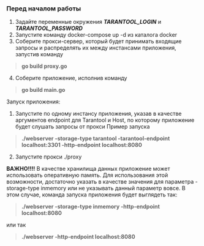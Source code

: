 ### Перед началом работы
1. Задайте переменные окружения *__TARANTOOL_LOGIN__* и *__TARANTOOL_PASSWORD__*
2. Запустите команду docker-compose up -d из каталога docker
3. Соберите прокси-сервер, который будет принимать входящие запросы и распределять
   их между инстансами приложения, запустив команду 
>__go build proxy.go__
4. Соберите приложение, исполнив команду 
 >__go build main.go__

Запуск приложения:
1. Запустите по одному инстансу приложения, указав в качестве аргументов endpoint 
   для Tarantool и Host, по которому приложение будет слушать запросы от прокси
   Пример запуска 
>__./webserver -storage-type tarantool -tarantool-endpoint localhost:3301 -http-endpoint localhost:8080__
2. Запустите прокси ./proxy

__ВАЖНО!!!!__ В качестве хранилища данных приложение может использовать оперативную память. 
Для использования этой возможности, достаточно указать в качестве значения для параметра
-storage-type inmemory или не указывать данный параметр вовсе. В этом случае, команда 
запуска приложения будет выглядеть так:

>__./webserver -storage-type inmemory -http-endpoint localhost:8080__

или так

>__./webserver -http-endpoint localhost:8080__